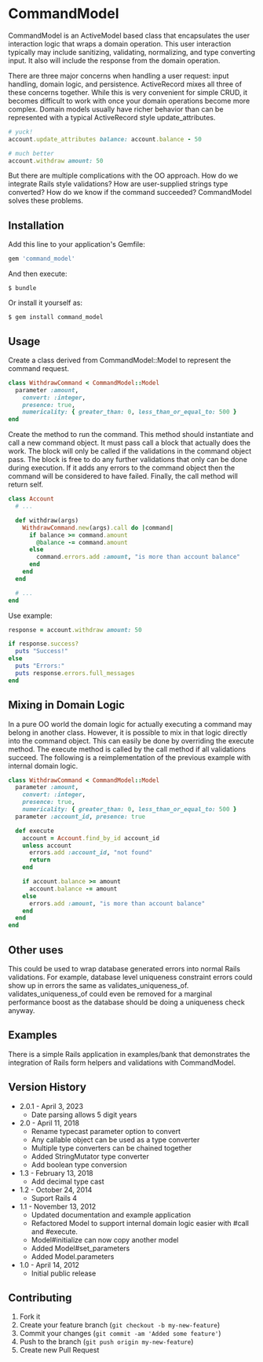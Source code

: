 # CommandModel

CommandModel is an ActiveModel based class that encapsulates the user
interaction logic that wraps a domain operation. This user interaction typically
may include sanitizing, validating, normalizing, and type converting input. It
also will include the response from the domain operation.

There are three major concerns when handling a user request: input handling,
domain logic, and persistence. ActiveRecord mixes all three of these concerns
together. While this is very convenient for simple CRUD, it becomes difficult
to work with once your domain operations become more complex. Domain models
usually have richer behavior than can be represented with a typical
ActiveRecord style update_attributes.

```ruby
# yuck!
account.update_attributes balance: account.balance - 50

# much better
account.withdraw amount: 50
```

But there are multiple complications with the OO approach. How do we integrate
Rails style validations? How are user-supplied strings type converted? How do we
know if the command succeeded? CommandModel solves these problems.

## Installation

Add this line to your application's Gemfile:

```ruby
gem 'command_model'
```

And then execute:

```console
$ bundle
```

Or install it yourself as:

```console
$ gem install command_model
```

## Usage

Create a class derived from CommandModel::Model to represent the command
request.

```ruby
class WithdrawCommand < CommandModel::Model
  parameter :amount,
    convert: :integer,
    presence: true,
    numericality: { greater_than: 0, less_than_or_equal_to: 500 }
end
```

Create the method to run the command. This method should instantiate and call a new command object. It must pass call
a block that actually does the work. The block will only be called if
the validations in the command object pass. The block is free to do
any further validations that only can be done during execution. If it adds
any errors to the command object then the command will be considered to have
failed. Finally, the call method will return self.

```ruby
class Account
  # ...

  def withdraw(args)
    WithdrawCommand.new(args).call do |command|
      if balance >= command.amount
        @balance -= command.amount
      else
        command.errors.add :amount, "is more than account balance"
      end
    end
  end

  # ...
end
```

Use example:

```ruby
response = account.withdraw amount: 50

if response.success?
  puts "Success!"
else
  puts "Errors:"
  puts response.errors.full_messages
end
```

## Mixing in Domain Logic

In a pure OO world the domain logic for actually executing a command may
belong in another class. However, it is possible to mix in that logic directly
into the command object. This can easily be done by overriding the execute
method. The execute method is called by the call method if all validations
succeed. The following is a reimplementation of the previous example with
internal domain logic.

```ruby
class WithdrawCommand < CommandModel::Model
  parameter :amount,
    convert: :integer,
    presence: true,
    numericality: { greater_than: 0, less_than_or_equal_to: 500 }
  parameter :account_id, presence: true

  def execute
    account = Account.find_by_id account_id
    unless account
      errors.add :account_id, "not found"
      return
    end

    if account.balance >= amount
      account.balance -= amount
    else
      errors.add :amount, "is more than account balance"
    end
  end
end
```

## Other uses

This could be used to wrap database generated errors into normal Rails
validations. For example, database level uniqueness constraint errors could
show up in errors the same as validates_uniqueness_of. validates_uniqueness_of
could even be removed for a marginal performance boost as the database should
be doing a uniqueness check anyway.

## Examples

There is a simple Rails application in examples/bank that demonstrates the
integration of Rails form helpers and validations with CommandModel.

## Version History

* 2.0.1 - April 3, 2023
    * Date parsing allows 5 digit years
* 2.0 - April 11, 2018
    * Rename typecast parameter option to convert
    * Any callable object can be used as a type converter
    * Multiple type converters can be chained together
    * Added StringMutator type converter
    * Add boolean type conversion
* 1.3 - February 13, 2018
    * Add decimal type cast
* 1.2 - October 24, 2014
    * Suport Rails 4
* 1.1 - November 13, 2012
    * Updated documentation and example application
    * Refactored Model to support internal domain logic easier with #call and #execute.
    * Model#initialize can now copy another model
    * Added Model#set_parameters
    * Added Model.parameters
* 1.0 - April 14, 2012
    * Initial public release

## Contributing

1. Fork it
2. Create your feature branch (`git checkout -b my-new-feature`)
3. Commit your changes (`git commit -am 'Added some feature'`)
4. Push to the branch (`git push origin my-new-feature`)
5. Create new Pull Request
